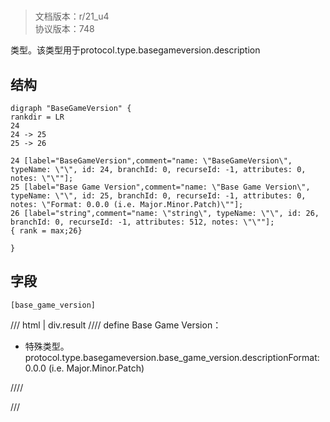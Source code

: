 # <!-- md:samp BaseGameVersion -->

> 文档版本：r/21_u4<br/>协议版本：748

<!-- md:samp BaseGameVersion -->类型。该类型用于protocol.type.basegameversion.description

## 结构

```viz
digraph "BaseGameVersion" {
rankdir = LR
24
24 -> 25
25 -> 26

24 [label="BaseGameVersion",comment="name: \"BaseGameVersion\", typeName: \"\", id: 24, branchId: 0, recurseId: -1, attributes: 0, notes: \"\""];
25 [label="Base Game Version",comment="name: \"Base Game Version\", typeName: \"\", id: 25, branchId: 0, recurseId: -1, attributes: 0, notes: \"Format: 0.0.0 (i.e. Major.Minor.Patch)\""];
26 [label="string",comment="name: \"string\", typeName: \"\", id: 26, branchId: 0, recurseId: -1, attributes: 512, notes: \"\""];
{ rank = max;26}

}

```

## 字段

```title='BaseGameVersion'
[base_game_version]
```

/// html | div.result
//// define
Base Game Version：[<!-- md:samp string -->](../types/string.md)

- 特殊类型。protocol.type.basegameversion.base_game_version.descriptionFormat: 0.0.0 (i.e. Major.Minor.Patch)


////

///

